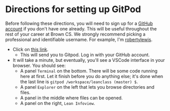 # Directions for setting up GitPod

Before following these directions,
you will need to sign up for a [GitHub account](https://github.com/)
if you don't have one already.
This will be useful throughout the rest of your career at Brown CS.
We strongly recommend picking a professional and identifiable username.
For example, I'm [robertylewis](https://github.com/robertylewis).

* Click on [this link](https://gitpod.io/#https://github.com/robertylewis/leanclass).
  * This will send you to Gitpod.
    Log in with your GitHub account.
* It will take a minute, but eventually,
  you'll see a VSCode interface in your browser.
  You should see:
  * A panel `Terminal` on the bottom.
    There will be some code running here at first.
    Let it finish before you do anything else;
    it's done when the last line is
    `gitpod /workspace/leanclass (master) $`.
  * A panel `Explorer` on the left that lets you browse directories and files.
  * A panel in the middle where files can be opened.
  * A panel on the right, `Lean Infoview`.
